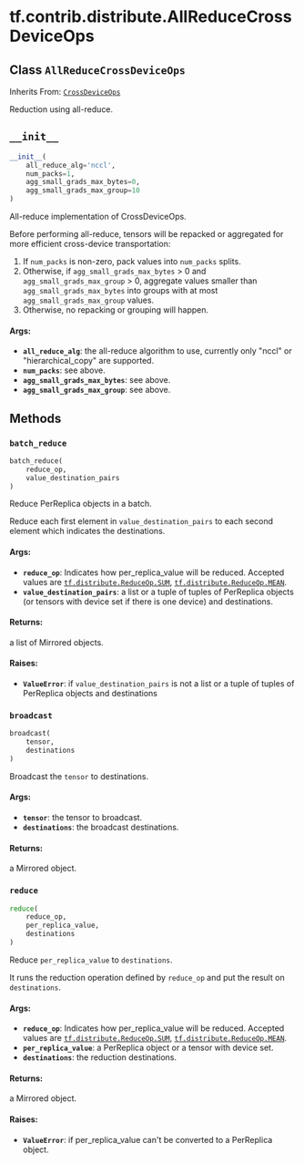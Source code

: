 <div itemscope itemtype="http://developers.google.com/ReferenceObject">
<meta itemprop="name" content="tf.contrib.distribute.AllReduceCrossDeviceOps" />
<meta itemprop="path" content="Stable" />
<meta itemprop="property" content="__init__"/>
<meta itemprop="property" content="batch_reduce"/>
<meta itemprop="property" content="broadcast"/>
<meta itemprop="property" content="reduce"/>
</div>

# tf.contrib.distribute.AllReduceCrossDeviceOps

## Class `AllReduceCrossDeviceOps`

Inherits From: [`CrossDeviceOps`](../../../tf/distribute/CrossDeviceOps.md)

Reduction using all-reduce.

<h2 id="__init__"><code>__init__</code></h2>

``` python
__init__(
    all_reduce_alg='nccl',
    num_packs=1,
    agg_small_grads_max_bytes=0,
    agg_small_grads_max_group=10
)
```

All-reduce implementation of CrossDeviceOps.

Before performing all-reduce, tensors will be repacked or aggregated for
more efficient cross-device transportation:
  1) If `num_packs` is non-zero, pack values into
    `num_packs` splits.
  2) Otherwise, if `agg_small_grads_max_bytes` > 0 and
    `agg_small_grads_max_group` > 0, aggregate values smaller than
    `agg_small_grads_max_bytes` into groups with at most
    `agg_small_grads_max_group` values.
  3) Otherwise, no repacking or grouping will happen.

#### Args:

* <b>`all_reduce_alg`</b>: the all-reduce algorithm to use, currently only "nccl" or
    "hierarchical_copy" are supported.
* <b>`num_packs`</b>: see above.
* <b>`agg_small_grads_max_bytes`</b>: see above.
* <b>`agg_small_grads_max_group`</b>: see above.



## Methods

<h3 id="batch_reduce"><code>batch_reduce</code></h3>

``` python
batch_reduce(
    reduce_op,
    value_destination_pairs
)
```

Reduce PerReplica objects in a batch.

Reduce each first element in `value_destination_pairs` to each second
element which indicates the destinations.

#### Args:

* <b>`reduce_op`</b>: Indicates how per_replica_value will be reduced. Accepted
    values are <a href="../../../tf/distribute/ReduceOp.md#SUM"><code>tf.distribute.ReduceOp.SUM</code></a>, <a href="../../../tf/distribute/ReduceOp.md#MEAN"><code>tf.distribute.ReduceOp.MEAN</code></a>.
* <b>`value_destination_pairs`</b>: a list or a tuple of tuples of PerReplica objects
    (or tensors with device set if there is one device) and destinations.


#### Returns:

a list of Mirrored objects.


#### Raises:

* <b>`ValueError`</b>: if `value_destination_pairs` is not a list or a tuple of
    tuples of PerReplica objects and destinations

<h3 id="broadcast"><code>broadcast</code></h3>

``` python
broadcast(
    tensor,
    destinations
)
```

Broadcast the `tensor` to destinations.

#### Args:

* <b>`tensor`</b>: the tensor to broadcast.
* <b>`destinations`</b>: the broadcast destinations.


#### Returns:

a Mirrored object.

<h3 id="reduce"><code>reduce</code></h3>

``` python
reduce(
    reduce_op,
    per_replica_value,
    destinations
)
```

Reduce `per_replica_value` to `destinations`.

It runs the reduction operation defined by `reduce_op` and put the
result on `destinations`.

#### Args:

* <b>`reduce_op`</b>: Indicates how per_replica_value will be reduced. Accepted
    values are <a href="../../../tf/distribute/ReduceOp.md#SUM"><code>tf.distribute.ReduceOp.SUM</code></a>, <a href="../../../tf/distribute/ReduceOp.md#MEAN"><code>tf.distribute.ReduceOp.MEAN</code></a>.
* <b>`per_replica_value`</b>: a PerReplica object or a tensor with device set.
* <b>`destinations`</b>: the reduction destinations.


#### Returns:

a Mirrored object.


#### Raises:

* <b>`ValueError`</b>: if per_replica_value can't be converted to a PerReplica
    object.



